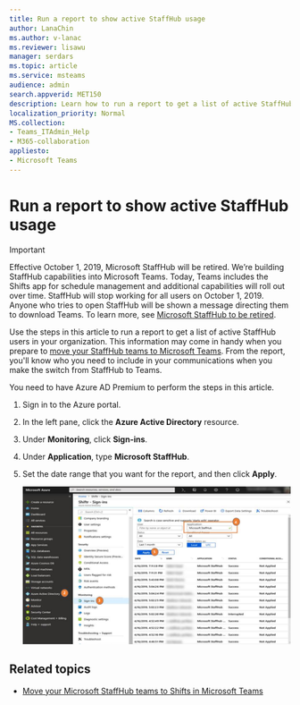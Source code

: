 ```yaml
---
title: Run a report to show active StaffHub usage
author: LanaChin
ms.author: v-lanac
ms.reviewer: lisawu
manager: serdars
ms.topic: article
ms.service: msteams
audience: admin
search.appverid: MET150
description: Learn how to run a report to get a list of active StaffHub users in your organization.
localization_priority: Normal
MS.collection: 
- Teams_ITAdmin_Help
- M365-collaboration
appliesto: 
- Microsoft Teams
---
```


# Run a report to show active StaffHub usage

> [!IMPORTANT]
> Effective October 1, 2019, Microsoft StaffHub will be retired. We’re building StaffHub capabilities into Microsoft Teams. Today, Teams includes the Shifts app for schedule management and additional capabilities will roll out over time. StaffHub will stop working for all users on October 1, 2019. Anyone who tries to open StaffHub will be shown a message directing them to download Teams. To learn more, see [Microsoft StaffHub to be retired](microsoft-staffhub-to-be-retired.md).  

Use the steps in this article to run a report to get a list of active StaffHub users in your organization. This information may come in handy when you prepare to [move your StaffHub teams to Microsoft Teams](move-staffhub-teams-to-shifts-in-teams.md). From the report, you'll know who you need to include in your communications when you make the switch from StaffHub to Teams.

You need to have Azure AD Premium to perform the steps in this article.

1. Sign in to the Azure portal.
2. In the left pane, click the **Azure Active Directory** resource.
3. Under **Monitoring**, click **Sign-ins**.
4. Under **Application**, type **Microsoft StaffHub**.
5. Set the date range that you want for the report, and then click **Apply**. 

    ![Screen shot showing steps for how to show active StaffHub usage](../../media/staffhub-active-usage-report.png)

## Related topics

- [Move your Microsoft StaffHub teams to Shifts in Microsoft Teams](move-staffhub-teams-to-shifts-in-teams.md)
